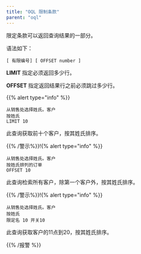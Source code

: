 ```yaml
---
title: "OQL 限制条款"
parent: "oql"
---
```



限定条款可以返回查询结果的一部分。

语法如下：

```
[ 有限编号] [ OFFSET number ]
```

**LIMIT** 指定必须返回多少行。

**OFFSET** 指定返回结果行之前必须跳过多少行。

{{% alert type="info" %}}

```
从销售处选择姓氏。客户
按姓氏
LIMIT 10
```

此查询获取前十个客户，按其姓氏排序。

{{% /警示%}}!{% alert type="info" %}}

```
从销售处选择姓氏。客户
按姓氏排列的订单
OFFSET 10
```

此查询检索所有客户，除第一个客户外，按其姓氏排序。

{{% /警示%}}!{% alert type="info" %}}

```
从销售处选择姓氏。客户
按姓氏
限定名 10 开关10
```

此查询获取客户的11点到20，按其姓氏排序。

{{% /报警 %}}
